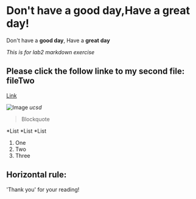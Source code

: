 # Don't have a good day,Have a great day!

Don't have a **good day**, Have a **great day**

*This is for lab2 markdown exercise*

## Please click the follow linke to my second file: fileTwo

[Link](https://linjunl.github.io/cse15l-lab-reports/fileTwo.html)


![Image](https://www.google.com/search?q=images+ucsd&tbm=isch&ved=2ahUKEwi5urSfuoX3AhWYAzQIHX1NAhsQ2-cCegQIABAA&oq=images+ucsd&gs_lcp=CgNpbWcQAzIGCAAQCBAeMgYIABAIEB4yBggAEAgQHjIGCAAQCBAeOgUIABCABDoGCAAQBxAeOgYIABAFEB46CAgAEIAEELEDOgcIABCxAxBDOgQIABBDOggIABCxAxCDAToLCAAQgAQQsQMQgwE6BAgAEANQ0w5YwcQCYLPFAmgNcAB4AIABaYgBvxGSAQQyNy4ymAEAoAEBqgELZ3dzLXdpei1pbWewAQDAAQE&sclient=img&ei=G69QYvnAHZiH0PEP_ZqJ2AE&bih=821&biw=1440#imgrc=KO0JsqBn0LpQgM.png)
*ucsd*

>Blockquote

*List
*List
*List

1. One
2. Two
3. Three

Horizontal rule:
---

'Thank you' for your reading!




